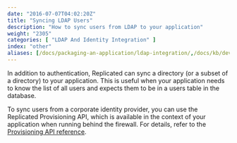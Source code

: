 ```yaml
---
date: "2016-07-07T04:02:20Z"
title: "Syncing LDAP Users"
description: "How to sync users from LDAP to your application"
weight: "2305"
categories: [ "LDAP And Identity Integration" ]
index: "other"
aliases: [/docs/packaging-an-application/ldap-integration/,/docs/kb/developer-resources/ldap/]
---
```


In addition to authentication, Replicated can sync a directory (or a subset of a directory) to your application. This is useful when your application needs to know the list of all users and expects them to be in a users table in the database.

To sync users from a corporate identity provider, you can use the Replicated Provisioning API, which is available in the context of your application when running behind the firewall. For details, refer to the [Provisioning API reference](/api/integration-api/provisioning-api/).
